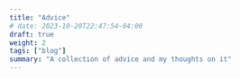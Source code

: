 ```yaml
---
title: "Advice"
# date: 2023-10-20T22:47:54-04:00
draft: true
weight: 2
tags: ["blog"]
summary: "A collection of advice and my thoughts on it"
---
```

